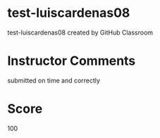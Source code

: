 # test-luiscardenas08
test-luiscardenas08 created by GitHub Classroom
# Instructor Comments
submitted on time and correctly

# Score
100
